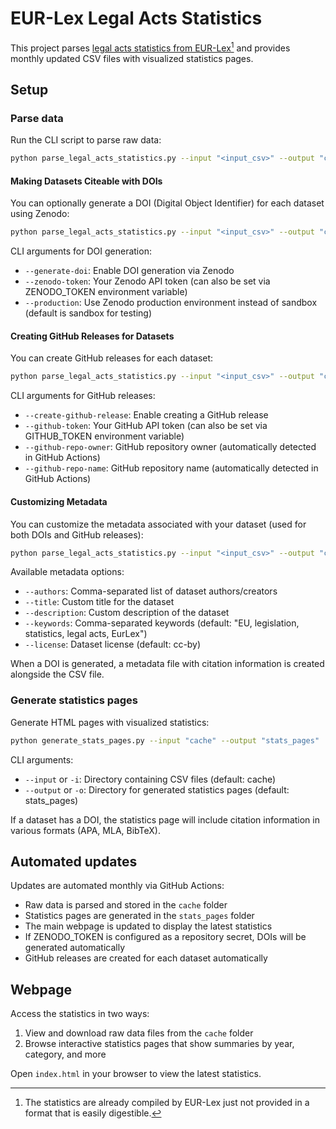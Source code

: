 
# EUR-Lex Legal Acts Statistics

This project parses [legal acts statistics from EUR-Lex](https://eur-lex.europa.eu/statistics/legislative-acts-statistics.html)[^1] and provides monthly updated CSV files with visualized statistics pages.

[^1]: The statistics are already compiled by EUR-Lex just not provided in a format that is easily digestible.

## Setup

### Parse data

Run the CLI script to parse raw data:

```bash
python parse_legal_acts_statistics.py --input "<input_csv>" --output "cache/<output_csv>"
```

#### Making Datasets Citeable with DOIs

You can optionally generate a DOI (Digital Object Identifier) for each dataset using Zenodo:

```bash
python parse_legal_acts_statistics.py --input "<input_csv>" --output "cache/<output_csv>" --generate-doi --zenodo-token "YOUR_ZENODO_TOKEN"
```

CLI arguments for DOI generation:
- `--generate-doi`: Enable DOI generation via Zenodo
- `--zenodo-token`: Your Zenodo API token (can also be set via ZENODO_TOKEN environment variable)
- `--production`: Use Zenodo production environment instead of sandbox (default is sandbox for testing)

#### Creating GitHub Releases for Datasets

You can create GitHub releases for each dataset:

```bash
python parse_legal_acts_statistics.py --input "<input_csv>" --output "cache/<output_csv>" --create-github-release --github-token "YOUR_GITHUB_TOKEN"
```

CLI arguments for GitHub releases:
- `--create-github-release`: Enable creating a GitHub release
- `--github-token`: Your GitHub API token (can also be set via GITHUB_TOKEN environment variable)
- `--github-repo-owner`: GitHub repository owner (automatically detected in GitHub Actions)
- `--github-repo-name`: GitHub repository name (automatically detected in GitHub Actions)

#### Customizing Metadata

You can customize the metadata associated with your dataset (used for both DOIs and GitHub releases):

```bash
python parse_legal_acts_statistics.py --input "<input_csv>" --output "cache/<output_csv>" --generate-doi --zenodo-token "YOUR_ZENODO_TOKEN" --create-github-release --github-token "YOUR_GITHUB_TOKEN" --authors "Jane Doe, John Smith" --title "My Custom Dataset Title" --description "A detailed description of this dataset"
```

Available metadata options:
- `--authors`: Comma-separated list of dataset authors/creators
- `--title`: Custom title for the dataset
- `--description`: Custom description of the dataset
- `--keywords`: Comma-separated keywords (default: "EU, legislation, statistics, legal acts, EurLex")
- `--license`: Dataset license (default: cc-by)

When a DOI is generated, a metadata file with citation information is created alongside the CSV file.

### Generate statistics pages

Generate HTML pages with visualized statistics:

```bash
python generate_stats_pages.py --input "cache" --output "stats_pages"
```

CLI arguments:
- `--input` or `-i`: Directory containing CSV files (default: cache)
- `--output` or `-o`: Directory for generated statistics pages (default: stats_pages)

If a dataset has a DOI, the statistics page will include citation information in various formats (APA, MLA, BibTeX).

## Automated updates

Updates are automated monthly via GitHub Actions:
- Raw data is parsed and stored in the `cache` folder
- Statistics pages are generated in the `stats_pages` folder
- The main webpage is updated to display the latest statistics
- If ZENODO_TOKEN is configured as a repository secret, DOIs will be generated automatically
- GitHub releases are created for each dataset automatically

## Webpage

Access the statistics in two ways:
1. View and download raw data files from the `cache` folder
2. Browse interactive statistics pages that show summaries by year, category, and more

Open `index.html` in your browser to view the latest statistics.
